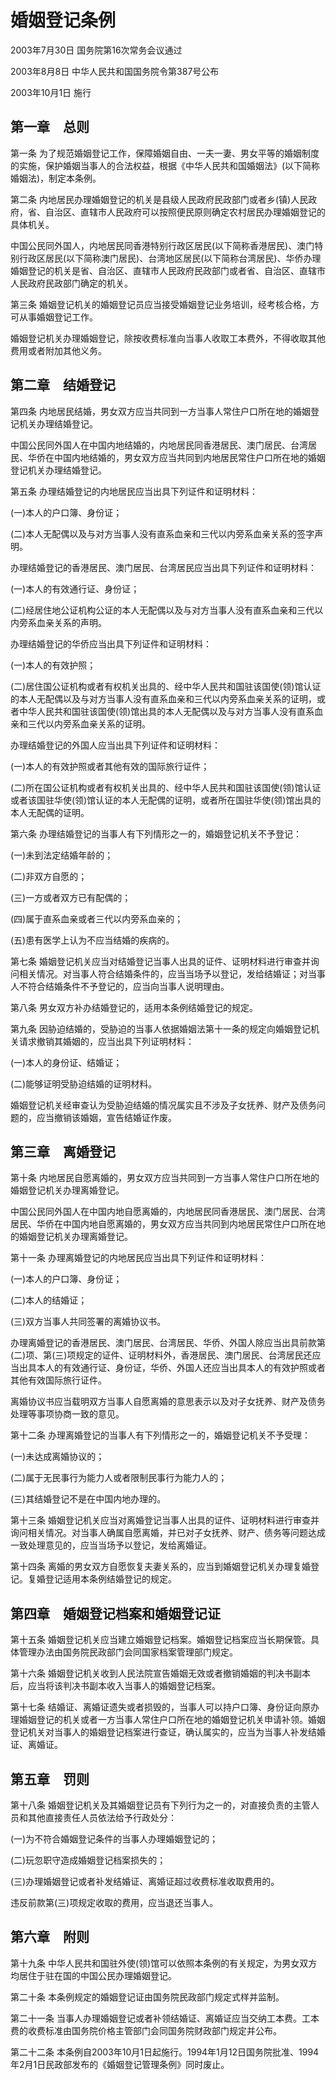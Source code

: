 # 婚姻登记条例

2003年7月30日 国务院第16次常务会议通过

2003年8月8日 中华人民共和国国务院令第387号公布

2003年10月1日 施行

<!-- INFO END -->

## 第一章　总则

第一条 为了规范婚姻登记工作，保障婚姻自由、一夫一妻、男女平等的婚姻制度的实施，保护婚姻当事人的合法权益，根据《中华人民共和国婚姻法》(以下简称婚姻法)，制定本条例。

第二条 内地居民办理婚姻登记的机关是县级人民政府民政部门或者乡(镇)人民政府，省、自治区、直辖市人民政府可以按照便民原则确定农村居民办理婚姻登记的具体机关。

中国公民同外国人，内地居民同香港特别行政区居民(以下简称香港居民)、澳门特别行政区居民(以下简称澳门居民)、台湾地区居民(以下简称台湾居民)、华侨办理婚姻登记的机关是省、自治区、直辖市人民政府民政部门或者省、自治区、直辖市人民政府民政部门确定的机关。

第三条 婚姻登记机关的婚姻登记员应当接受婚姻登记业务培训，经考核合格，方可从事婚姻登记工作。

婚姻登记机关办理婚姻登记，除按收费标准向当事人收取工本费外，不得收取其他费用或者附加其他义务。

## 第二章　结婚登记

第四条 内地居民结婚，男女双方应当共同到一方当事人常住户口所在地的婚姻登记机关办理结婚登记。

中国公民同外国人在中国内地结婚的，内地居民同香港居民、澳门居民、台湾居民、华侨在中国内地结婚的，男女双方应当共同到内地居民常住户口所在地的婚姻登记机关办理结婚登记。

第五条 办理结婚登记的内地居民应当出具下列证件和证明材料：

(一)本人的户口簿、身份证；

(二)本人无配偶以及与对方当事人没有直系血亲和三代以内旁系血亲关系的签字声明。

办理结婚登记的香港居民、澳门居民、台湾居民应当出具下列证件和证明材料：

(一)本人的有效通行证、身份证；

(二)经居住地公证机构公证的本人无配偶以及与对方当事人没有直系血亲和三代以内旁系血亲关系的声明。

办理结婚登记的华侨应当出具下列证件和证明材料：

(一)本人的有效护照；

(二)居住国公证机构或者有权机关出具的、经中华人民共和国驻该国使(领)馆认证的本人无配偶以及与对方当事人没有直系血亲和三代以内旁系血亲关系的证明，或者中华人民共和国驻该国使(领)馆出具的本人无配偶以及与对方当事人没有直系血亲和三代以内旁系血亲关系的证明。

办理结婚登记的外国人应当出具下列证件和证明材料：

(一)本人的有效护照或者其他有效的国际旅行证件；

(二)所在国公证机构或者有权机关出具的、经中华人民共和国驻该国使(领)馆认证或者该国驻华使(领)馆认证的本人无配偶的证明，或者所在国驻华使(领)馆出具的本人无配偶的证明。

第六条 办理结婚登记的当事人有下列情形之一的，婚姻登记机关不予登记：

(一)未到法定结婚年龄的；

(二)非双方自愿的；

(三)一方或者双方已有配偶的；

(四)属于直系血亲或者三代以内旁系血亲的；

(五)患有医学上认为不应当结婚的疾病的。

第七条 婚姻登记机关应当对结婚登记当事人出具的证件、证明材料进行审查并询问相关情况。对当事人符合结婚条件的，应当当场予以登记，发给结婚证；对当事人不符合结婚条件不予登记的，应当向当事人说明理由。

第八条 男女双方补办结婚登记的，适用本条例结婚登记的规定。

第九条 因胁迫结婚的，受胁迫的当事人依据婚姻法第十一条的规定向婚姻登记机关请求撤销其婚姻的，应当出具下列证明材料：

(一)本人的身份证、结婚证；

(二)能够证明受胁迫结婚的证明材料。

婚姻登记机关经审查认为受胁迫结婚的情况属实且不涉及子女抚养、财产及债务问题的，应当撤销该婚姻，宣告结婚证作废。

## 第三章　离婚登记

第十条 内地居民自愿离婚的，男女双方应当共同到一方当事人常住户口所在地的婚姻登记机关办理离婚登记。

中国公民同外国人在中国内地自愿离婚的，内地居民同香港居民、澳门居民、台湾居民、华侨在中国内地自愿离婚的，男女双方应当共同到内地居民常住户口所在地的婚姻登记机关办理离婚登记。

第十一条 办理离婚登记的内地居民应当出具下列证件和证明材料：

(一)本人的户口簿、身份证；

(二)本人的结婚证；

(三)双方当事人共同签署的离婚协议书。

办理离婚登记的香港居民、澳门居民、台湾居民、华侨、外国人除应当出具前款第(二)项、第(三)项规定的证件、证明材料外，香港居民、澳门居民、台湾居民还应当出具本人的有效通行证、身份证，华侨、外国人还应当出具本人的有效护照或者其他有效国际旅行证件。

离婚协议书应当载明双方当事人自愿离婚的意思表示以及对子女抚养、财产及债务处理等事项协商一致的意见。

第十二条 办理离婚登记的当事人有下列情形之一的，婚姻登记机关不予受理：

(一)未达成离婚协议的；

(二)属于无民事行为能力人或者限制民事行为能力人的；

(三)其结婚登记不是在中国内地办理的。

第十三条 婚姻登记机关应当对离婚登记当事人出具的证件、证明材料进行审查并询问相关情况。对当事人确属自愿离婚，并已对子女抚养、财产、债务等问题达成一致处理意见的，应当当场予以登记，发给离婚证。

第十四条 离婚的男女双方自愿恢复夫妻关系的，应当到婚姻登记机关办理复婚登记。复婚登记适用本条例结婚登记的规定。

## 第四章　婚姻登记档案和婚姻登记证

第十五条 婚姻登记机关应当建立婚姻登记档案。婚姻登记档案应当长期保管。具体管理办法由国务院民政部门会同国家档案管理部门规定。

第十六条 婚姻登记机关收到人民法院宣告婚姻无效或者撤销婚姻的判决书副本后，应当将该判决书副本收入当事人的婚姻登记档案。

第十七条 结婚证、离婚证遗失或者损毁的，当事人可以持户口簿、身份证向原办理婚姻登记的机关或者一方当事人常住户口所在地的婚姻登记机关申请补领。婚姻登记机关对当事人的婚姻登记档案进行查证，确认属实的，应当为当事人补发结婚证、离婚证。

## 第五章　罚则

第十八条 婚姻登记机关及其婚姻登记员有下列行为之一的，对直接负责的主管人员和其他直接责任人员依法给予行政处分：

(一)为不符合婚姻登记条件的当事人办理婚姻登记的；

(二)玩忽职守造成婚姻登记档案损失的；

(三)办理婚姻登记或者补发结婚证、离婚证超过收费标准收取费用的。

违反前款第(三)项规定收取的费用，应当退还当事人。

## 第六章　附则

第十九条 中华人民共和国驻外使(领)馆可以依照本条例的有关规定，为男女双方均居住于驻在国的中国公民办理婚姻登记。

第二十条 本条例规定的婚姻登记证由国务院民政部门规定式样并监制。

第二十一条 当事人办理婚姻登记或者补领结婚证、离婚证应当交纳工本费。工本费的收费标准由国务院价格主管部门会同国务院财政部门规定并公布。

第二十二条 本条例自2003年10月1日起施行。1994年1月12日国务院批准、1994年2月1日民政部发布的《婚姻登记管理条例》同时废止。